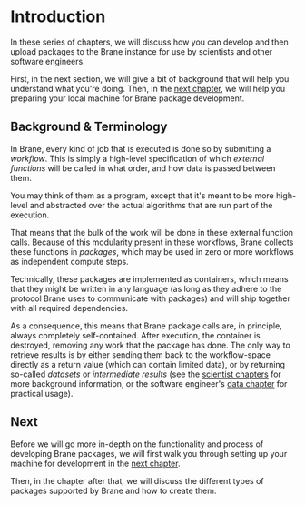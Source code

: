 # Introduction
In these series of chapters, we will discuss how you can develop and then upload packages to the Brane instance for use by scientists and other software engineers.

First, in the next section, we will give a bit of background that will help you understand what you're doing. Then, in the [next chapter](./installation.md), we will help you preparing your local machine for Brane package development.


## Background & Terminology
In Brane, every kind of job that is executed is done so by submitting a _workflow_. This is simply a high-level specification of which _external functions_ will be called in what order, and how data is passed between them.

You may think of them as a program, except that it's meant to be more high-level and abstracted over the actual algorithms that are run part of the execution.

That means that the bulk of the work will be done in these external function calls. Because of this modularity present in these workflows, Brane collects these functions in _packages_, which may be used in zero or more workflows as independent compute steps.

Technically, these packages are implemented as containers, which means that they might be written in any language (as long as they adhere to the protocol Brane uses to communicate with packages) and will ship together with all required dependencies.

As a consequence, this means that Brane package calls are, in principle, always completely self-contained. After execution, the container is destroyed, removing any work that the package has done. The only way to retrieve results is by either sending them back to the workflow-space directly as a return value (which can contain limited data), or by returning so-called _datasets_ or _intermediate results_ (see the [scientist chapters](../scientists/bscript/datasets.md) for more background information, or the software engineer's [data chapter](./data.md) for practical usage).


## Next
Before we will go more in-depth on the functionality and process of developing Brane packages, we will first walk you through setting up your machine for development in the [next chapter](./installation.md).

Then, in the chapter after that, we will discuss the different types of packages supported by Brane and how to create them.
